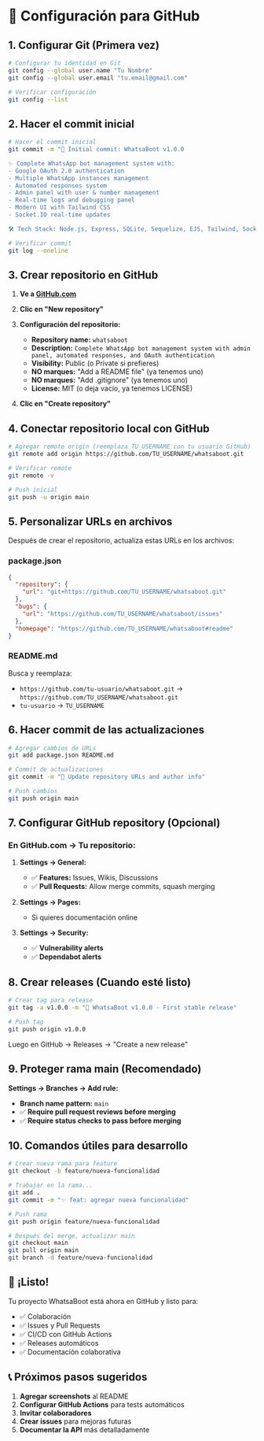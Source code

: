 # 🚀 Configuración para GitHub

## 1. Configurar Git (Primera vez)

```bash
# Configurar tu identidad en Git
git config --global user.name "Tu Nombre"
git config --global user.email "tu.email@gmail.com"

# Verificar configuración
git config --list
```

## 2. Hacer el commit inicial

```bash
# Hacer el commit inicial
git commit -m "🚀 Initial commit: WhatsaBoot v1.0.0

✨ Complete WhatsApp bot management system with:
- Google OAuth 2.0 authentication
- Multiple WhatsApp instances management  
- Automated responses system
- Admin panel with user & number management
- Real-time logs and debugging panel
- Modern UI with Tailwind CSS
- Socket.IO real-time updates

🛠️ Tech Stack: Node.js, Express, SQLite, Sequelize, EJS, Tailwind, Socket.IO"

# Verificar commit
git log --oneline
```

## 3. Crear repositorio en GitHub

1. **Ve a [GitHub.com](https://github.com)**
2. **Clic en "New repository"**
3. **Configuración del repositorio:**
   - **Repository name:** `whatsaboot`
   - **Description:** `Complete WhatsApp bot management system with admin panel, automated responses, and OAuth authentication`
   - **Visibility:** Public (o Private si prefieres)
   - **NO marques:** "Add a README file" (ya tenemos uno)
   - **NO marques:** "Add .gitignore" (ya tenemos uno)
   - **License:** MIT (o deja vacío, ya tenemos LICENSE)

4. **Clic en "Create repository"**

## 4. Conectar repositorio local con GitHub

```bash
# Agregar remote origin (reemplaza TU_USERNAME con tu usuario GitHub)
git remote add origin https://github.com/TU_USERNAME/whatsaboot.git

# Verificar remote
git remote -v

# Push inicial
git push -u origin main
```

## 5. Personalizar URLs en archivos

Después de crear el repositorio, actualiza estas URLs en los archivos:

### package.json
```json
{
  "repository": {
    "url": "git+https://github.com/TU_USERNAME/whatsaboot.git"
  },
  "bugs": {
    "url": "https://github.com/TU_USERNAME/whatsaboot/issues"
  },
  "homepage": "https://github.com/TU_USERNAME/whatsaboot#readme"
}
```

### README.md
Busca y reemplaza:
- `https://github.com/tu-usuario/whatsaboot.git` → `https://github.com/TU_USERNAME/whatsaboot.git`
- `tu-usuario` → `TU_USERNAME`

## 6. Hacer commit de las actualizaciones

```bash
# Agregar cambios de URLs
git add package.json README.md

# Commit de actualizaciones
git commit -m "📝 Update repository URLs and author info"

# Push cambios
git push origin main
```

## 7. Configurar GitHub repository (Opcional)

### En GitHub.com → Tu repositorio:

1. **Settings → General:**
   - ✅ **Features:** Issues, Wikis, Discussions
   - ✅ **Pull Requests:** Allow merge commits, squash merging

2. **Settings → Pages:**
   - Si quieres documentación online

3. **Settings → Security:**
   - ✅ **Vulnerability alerts**
   - ✅ **Dependabot alerts**

## 8. Crear releases (Cuando esté listo)

```bash
# Crear tag para release
git tag -a v1.0.0 -m "🎉 WhatsaBoot v1.0.0 - First stable release"

# Push tag
git push origin v1.0.0
```

Luego en GitHub → Releases → "Create a new release"

## 9. Proteger rama main (Recomendado)

**Settings → Branches → Add rule:**
- **Branch name pattern:** `main`
- ✅ **Require pull request reviews before merging**
- ✅ **Require status checks to pass before merging**

## 10. Comandos útiles para desarrollo

```bash
# Crear nueva rama para feature
git checkout -b feature/nueva-funcionalidad

# Trabajar en la rama...
git add .
git commit -m "✨ feat: agregar nueva funcionalidad"

# Push rama
git push origin feature/nueva-funcionalidad

# Después del merge, actualizar main
git checkout main
git pull origin main
git branch -d feature/nueva-funcionalidad
```

## 🎉 ¡Listo!

Tu proyecto WhatsaBoot está ahora en GitHub y listo para:
- ✅ Colaboración
- ✅ Issues y Pull Requests
- ✅ CI/CD con GitHub Actions
- ✅ Releases automáticos
- ✅ Documentación colaborativa

## 📞 Próximos pasos sugeridos

1. **Agregar screenshots** al README
2. **Configurar GitHub Actions** para tests automáticos
3. **Invitar colaboradores**
4. **Crear issues** para mejoras futuras
5. **Documentar la API** más detalladamente
